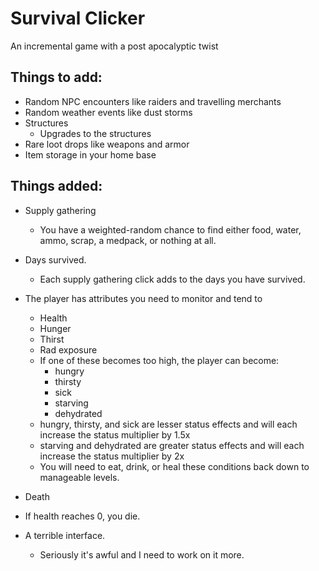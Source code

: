 # Survival Clicker

An incremental game with a post apocalyptic twist

## Things to add:
- Random NPC encounters like raiders and travelling merchants
- Random weather events like dust storms 
- Structures
  - Upgrades to the structures
- Rare loot drops like weapons and armor
- Item storage in your home base



## Things added: 
- Supply gathering
  - You have a weighted-random chance to find either food, water, ammo, scrap, a medpack, or nothing at all.
- Days survived. 
  - Each supply gathering click adds to the days you have survived.

- The player has attributes you need to monitor and tend to
    - Health
    - Hunger
    - Thirst
    - Rad exposure
  - If one of these becomes too high, the player can become:
    - hungry
    - thirsty
    - sick
    - starving
    - dehydrated
  - hungry, thirsty, and sick are lesser status effects and will each increase the status multiplier by 1.5x
  - starving and dehydrated are greater status effects and will each increase the status multiplier by 2x
  - You will need to eat, drink, or heal these conditions back down to manageable levels.

- Death
 - If health reaches 0, you die. 

- A terrible interface. 
  - Seriously it's awful and I need to work on it more. 
